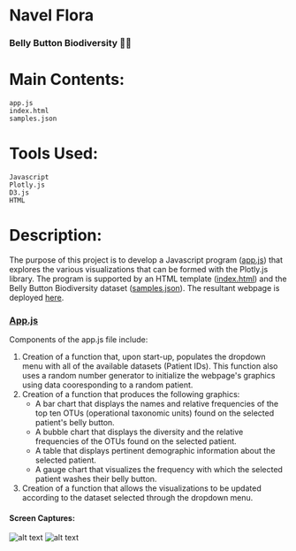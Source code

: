 # Navel Flora
### Belly Button Biodiversity 🦠🔬


# Main Contents:
    app.js
    index.html
    samples.json

# Tools Used:
    Javascript
    Plotly.js
    D3.js
    HTML

# Description:

The purpose of this project is to develop a Javascript program ([app.js](https://github.com/blhawkins/NavelFlora/blob/main/Javascript/app.js)) that explores the various visualizations that can be formed with the Plotly.js library. The program is supported by an HTML template ([index.html](https://github.com/blhawkins/NavelFlora/blob/main/index.html)) and the Belly Button Biodiversity dataset ([samples.json](https://github.com/blhawkins/NavelFlora/blob/main/Data/samples.json)). The resultant webpage is deployed [here](https://blhawkins.github.io/NavelFlora/).

### [App.js](https://github.com/blhawkins/NavelFlora/blob/main/Javascript/app.js)
Components of the app.js file include:
1. Creation of a function that, upon start-up, populates the dropdown menu with all of the available datasets (Patient IDs). This function also uses a random number generator to initialize the webpage's graphics using data cooresponding to a random patient.
2. Creation of a function that produces the following graphics:
    <ul>
    <li>A bar chart that displays the names and relative frequencies of the top ten OTUs (operational taxonomic units) found on the selected patient's belly button.</li>
    <li>A bubble chart that displays the diversity and the relative frequencies of the OTUs found on the selected patient.</li>
    <li>A table that displays pertinent demographic information about the selected patient.</li>
    <li>A gauge chart that visualizes the frequency with which the selected patient washes their belly button.</li>
    </ul>
3. Creation of a function that allows the visualizations to be updated according to the dataset selected through the dropdown menu.
    

#### Screen Captures:
![alt text](https://github.com/blhawkins/NavelFlora/blob/main/Screenshots/Screen_capture1.png 'Screenshot 1 [Top of webpage]')
![alt text](https://github.com/blhawkins/NavelFlora/blob/main/Screenshots/Screen_capture2.png 'Screenshot 2')
